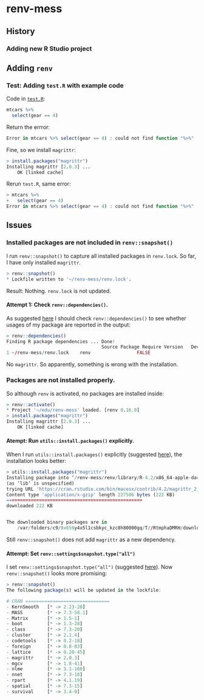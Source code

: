 # renv-mess

## History

### Adding new R Studio project

## Adding `renv`

### Test: Adding `test.R` with example code

Code in [`test.R`](test.R):

```r
mtcars %>%
  select(gear == 4)
```

Return the errror:

```r
Error in mtcars %>% select(gear == 4) : could not find function "%>%"
```

Fine, so we install `magrittr`:

```r
> install.packages("magrittr")
Installing magrittr [2.0.3] ...
	OK [linked cache]
```

Rerun `test.R`, same error:

```r
> mtcars %>%
+   select(gear == 4)
Error in mtcars %>% select(gear == 4) : could not find function "%>%"
```

## Issues

### Installed packages are not included in `renv::snapshot()`

I run `renv::snapshot()` to capture all installed packages in `renv.lock`.
So far, I have only installed `magrittr`.

```r
> renv::snapshot()
* Lockfile written to '~/renv-mess/renv.lock'.
```

Result: Nothing.
`renv.lock` is not updated.

#### Attempt 1: Check `renv::dependencies()`.

As suggested [here](https://rstudio.github.io/renv/articles/faq.html#why-isnt-my-package-being-snapshotted-into-the-lockfile) I should check `renv::dependencies()` to see whether usages of my package are reported in the output:

```r
> renv::dependencies()
Finding R package dependencies ... Done!
                                   Source Package Require Version   Dev
1 ~/renv-mess/renv.lock    renv                 FALSE
```

No `magrittr`.
So apparently, something is wrong with the installation.

### Packages are not installed properly.

So although `renv` is activated, no packages are installed inside:

```r
> renv::activate()
* Project '~/edu/renv-mess' loaded. [renv 0.16.0]
> install.packages("magrittr")
Installing magrittr [2.0.3] ...
	OK [linked cache]
```

#### Atempt: Run `utils::install.packages()` explicitly.

When I run `utils::install.packages()` explicitly (suggested [here](https://community.rstudio.com/t/cant-install-packages-with-renv/96696/7)), the installation looks better:

```r
> utils::install.packages("magrittr")
Installing package into ‘/renv-mess/renv/library/R-4.2/x86_64-apple-darwin17.0’
(as ‘lib’ is unspecified)
trying URL 'https://cran.rstudio.com/bin/macosx/contrib/4.2/magrittr_2.0.3.tgz'
Content type 'application/x-gzip' length 227506 bytes (222 KB)
==================================================
downloaded 222 KB


The downloaded binary packages are in
	/var/folders/c9/0x656y4x5l1csbkyc_kzc8h80000gq/T//RtmphaDMRH/downloaded_packages
```

Still `renv::snapshot()` does not add `magrittr` as a new dependency.

#### Attempt: Set `renv::settings$snapshot.type("all")`

I set `renv::settings$snapshot.type("all")` (suggested [here](https://rstudio.github.io/renv/articles/faq.html#capturing-all-dependencies)).
Now `renv::snapshot()` looks more promising:

```r
> renv::snapshot()
The following package(s) will be updated in the lockfile:

# CRAN ===============================
- KernSmooth   [* -> 2.23-20]
- MASS         [* -> 7.3-58.1]
- Matrix       [* -> 1.5-1]
- boot         [* -> 1.3-28]
- class        [* -> 7.3-20]
- cluster      [* -> 2.1.4]
- codetools    [* -> 0.2-18]
- foreign      [* -> 0.8-83]
- lattice      [* -> 0.20-45]
- magrittr     [* -> 2.0.3]
- mgcv         [* -> 1.8-41]
- nlme         [* -> 3.1-160]
- nnet         [* -> 7.3-18]
- rpart        [* -> 4.1.19]
- spatial      [* -> 7.3-15]
- survival     [* -> 3.4-0]
```
